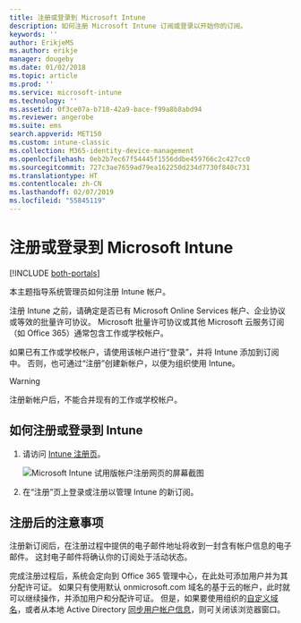 ```yaml
---
title: 注册或登录到 Microsoft Intune
description: 如何注册 Microsoft Intune 订阅或登录以开始你的订阅。
keywords: ''
author: ErikjeMS
ms.author: erikje
manager: dougeby
ms.date: 01/02/2018
ms.topic: article
ms.prod: ''
ms.service: microsoft-intune
ms.technology: ''
ms.assetid: 0f3ce07a-b718-42a9-bace-f99a8b8abd94
ms.reviewer: angerobe
ms.suite: ems
search.appverid: MET150
ms.custom: intune-classic
ms.collection: M365-identity-device-management
ms.openlocfilehash: 0eb2b7ec67f54445f1556ddbe459766c2c427cc0
ms.sourcegitcommit: 727c3ae7659ad79ea162250d234d7730f840c731
ms.translationtype: HT
ms.contentlocale: zh-CN
ms.lasthandoff: 02/07/2019
ms.locfileid: "55845119"
---
```

# <a name="sign-up-or-sign-in-to-microsoft-intune"></a>注册或登录到 Microsoft Intune

[!INCLUDE [both-portals](./includes/note-for-both-portals.md)]

本主题指导系统管理员如何注册 Intune 帐户。

注册 Intune 之前，请确定是否已有 Microsoft Online Services 帐户、企业协议或等效的批量许可协议。 Microsoft 批量许可协议或其他 Microsoft 云服务订阅（如 Office 365）通常包含工作或学校帐户。

如果已有工作或学校帐户，请使用该帐户进行“登录”，并将 Intune 添加到订阅中。 否则，也可通过“注册”创建新帐户，以便为组织使用 Intune。

>[!WARNING]
>注册新帐户后，不能合并现有的工作或学校帐户。

## <a name="how-to-sign-up-or-sign-in-to-intune"></a>如何注册或登录到 Intune

1. 请访问 [Intune 注册页](https://portal.office.com/Signup/Signup.aspx?OfferId=40BE278A-DFD1-470a-9EF7-9F2596EA7FF9&dl=INTUNE_A&ali=1#0%20)。

   ![Microsoft Intune 试用版帐户注册网页的屏幕截图](./media/account-sign-up-site.png)

2. 在“注册”页上登录或注册以管理 Intune 的新订阅。

## <a name="post-sign-up-considerations"></a>注册后的注意事项
注册新订阅后，在注册过程中提供的电子邮件地址将收到一封含有帐户信息的电子邮件。 这封电子邮件将确认你的订阅处于活动状态。

完成注册过程后，系统会定向到 Office 365 管理中心，在此处可添加用户并为其分配许可证。 如果只有使用默认 onmicrosoft.com 域名的基于云的帐户，此时就可以继续操作，并添加用户和分配许可证。 但是，如果要使用组织的[自定义域名](custom-domain-name-configure.md)，或者从本地 Active Directory [同步用户帐户信息](users-add.md#sync-active-directory-and-add-users-to-intune)，则可关闭该浏览器窗口。
